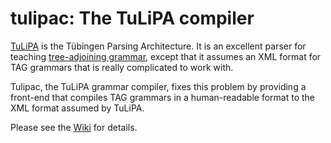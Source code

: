 # tulipac: The TuLiPA compiler

[TuLiPA](https://sourcesup.cru.fr/tulipa/) is the Tübingen Parsing Architecture. 
It is an excellent parser
for teaching [tree-adjoining grammar](http://en.wikipedia.org/wiki/Tree-adjoining_grammar),
except that it assumes an XML
format for TAG grammars that is really complicated to work
with. 

Tulipac, the TuLiPA grammar compiler, fixes this problem by
providing a front-end that compiles TAG grammars in a human-readable
format to the XML format assumed by TuLiPA.

Please see the [Wiki](https://bitbucket.org/tclup/tulipac/wiki/Home) for details.